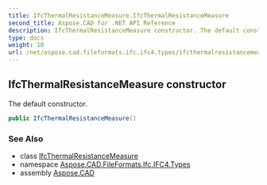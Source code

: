 ```yaml
---
title: IfcThermalResistanceMeasure.IfcThermalResistanceMeasure
second_title: Aspose.CAD for .NET API Reference
description: IfcThermalResistanceMeasure constructor. The default constructor
type: docs
weight: 10
url: /net/aspose.cad.fileformats.ifc.ifc4.types/ifcthermalresistancemeasure/ifcthermalresistancemeasure/
---
```

## IfcThermalResistanceMeasure constructor

The default constructor.

```csharp
public IfcThermalResistanceMeasure()
```

### See Also

* class [IfcThermalResistanceMeasure](../)
* namespace [Aspose.CAD.FileFormats.Ifc.IFC4.Types](../../ifcthermalresistancemeasure/)
* assembly [Aspose.CAD](../../../)


